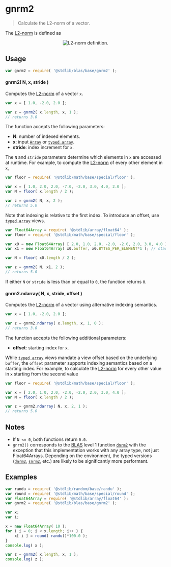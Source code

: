 <!--

@license Apache-2.0

Copyright (c) 2020 The Stdlib Authors.

Licensed under the Apache License, Version 2.0 (the "License");
you may not use this file except in compliance with the License.
You may obtain a copy of the License at

   http://www.apache.org/licenses/LICENSE-2.0

Unless required by applicable law or agreed to in writing, software
distributed under the License is distributed on an "AS IS" BASIS,
WITHOUT WARRANTIES OR CONDITIONS OF ANY KIND, either express or implied.
See the License for the specific language governing permissions and
limitations under the License.

-->

# gnrm2

> Calculate the L2-norm of a vector.

<section class="intro>">

The [L2-norm][l2-norm] is defined as

<!-- <equation class="equation" label="eq:l2_norm" align="center raw="\|\mathbf{x}\|_2 = \sqrt{x_0^2 + x_1^2 + \ldots + x_{N-1}^2}" alt="L2-norm definition."> -->

<div class="equation" align="center" data-raw-text="\|\mathbf{x}\|_2 = \sqrt{x_0^2 + x_1^2 + \ldots + x_{N-1}^2}" data-equation="eq:l2_norm">
    <img src="https://cdn.rawgit.com/stdlib-js/stdlib/dae20aa27c7a26f00c3a45017e3f91a626cb6e25/lib/node_modules/@stdlib/blas/base/gnrm2/docs/img/equation_l2_norm.svg" alt="L2-norm definition.">
    <br>
</div>

<!-- </equation> -->

</section>

<!-- /.intro -->

<section class="usage">

## Usage

```javascript
var gnrm2 = require( '@stdlib/blas/base/gnrm2' );
```

#### gnrm2( N, x, stride )

Computes the [L2-norm][l2-norm] of a vector `x`.

```javascript
var x = [ 1.0, -2.0, 2.0 ];

var z = gnrm2( x.length, x, 1 );
// returns 3.0
```

The function accepts the following parameters:

-   **N**: number of indexed elements.
-   **x**: input [`Array`][mdn-array] or [`typed array`][mdn-typed-array].
-   **stride**: index increment for `x`.

The `N` and `stride` parameters determine which elements in `x` are accessed at runtime. For example, to compute the [L2-norm][l2-norm] of every other element in `x`,

```javascript
var floor = require( '@stdlib/math/base/special/floor' );

var x = [ 1.0, 2.0, 2.0, -7.0, -2.0, 3.0, 4.0, 2.0 ];
var N = floor( x.length / 2 );

var z = gnrm2( N, x, 2 );
// returns 5.0
```

Note that indexing is relative to the first index. To introduce an offset, use [`typed array`][mdn-typed-array] views.

<!-- eslint-disable stdlib/capitalized-comments -->

```javascript
var Float64Array = require( '@stdlib/array/float64' );
var floor = require( '@stdlib/math/base/special/floor' );

var x0 = new Float64Array( [ 2.0, 1.0, 2.0, -2.0, -2.0, 2.0, 3.0, 4.0 ] );
var x1 = new Float64Array( x0.buffer, x0.BYTES_PER_ELEMENT*1 ); // start at 2nd element

var N = floor( x0.length / 2 );

var z = gnrm2( N, x1, 2 );
// returns 5.0
```

If either `N` or `stride` is less than or equal to `0`, the function returns `0`.

#### gnrm2.ndarray( N, x, stride, offset )

Computes the [L2-norm][l2-norm] of a vector using alternative indexing semantics.

```javascript
var x = [ 1.0, -2.0, 2.0 ];

var z = gnrm2.ndarray( x.length, x, 1, 0 );
// returns 3.0
```

The function accepts the following additional parameters:

-   **offset**: starting index for `x`.

While [`typed array`][mdn-typed-array] views mandate a view offset based on the underlying `buffer`, the `offset` parameter supports indexing semantics based on a starting index.  For example, to calculate the [L2-norm][l2-norm] for every other value in `x` starting from the second value

```javascript
var floor = require( '@stdlib/math/base/special/floor' );

var x = [ 2.0, 1.0, 2.0, -2.0, -2.0, 2.0, 3.0, 4.0 ];
var N = floor( x.length / 2 );

var z = gnrm2.ndarray( N, x, 2, 1 );
// returns 5.0
```

</section>

<!-- /.usage -->

<section class="notes">

## Notes

-   If `N <= 0`, both functions return `0.0`.
-   `gnrm2()` corresponds to the [BLAS][blas] level 1 function [`dnrm2`][dnrm2] with the exception that this implementation works with any array type, not just Float64Arrays. Depending on the environment, the typed versions ([`dnrm2`][@stdlib/blas/base/dnrm2], [`snrm2`][@stdlib/blas/base/snrm2], etc.) are likely to be significantly more performant.

</section>

<!-- /.notes -->

<section class="examples">

## Examples

<!-- eslint no-undef: "error" -->

```javascript
var randu = require( '@stdlib/random/base/randu' );
var round = require( '@stdlib/math/base/special/round' );
var Float64Array = require( '@stdlib/array/float64' );
var gnrm2 = require( '@stdlib/blas/base/gnrm2' );

var x;
var i;

x = new Float64Array( 10 );
for ( i = 0; i < x.length; i++ ) {
    x[ i ] = round( randu()*100.0 );
}
console.log( x );

var z = gnrm2( x.length, x, 1 );
console.log( z );
```

</section>

<!-- /.examples -->

<section class="links">

[l2-norm]: https://en.wikipedia.org/wiki/Euclidean_distance

[blas]: http://www.netlib.org/blas

[dnrm2]: http://www.netlib.org/lapack/explore-html/de/da4/group__double__blas__level1.html

[mdn-array]: https://developer.mozilla.org/en-US/docs/Web/JavaScript/Reference/Global_Objects/Array

[mdn-typed-array]: https://developer.mozilla.org/en-US/docs/Web/JavaScript/Reference/Global_Objects/TypedArray

[@stdlib/blas/base/dnrm2]: https://github.com/stdlib-js/stdlib/tree/develop/lib/node_modules/%40stdlib/blas/base/dnrm2

[@stdlib/blas/base/snrm2]: https://github.com/stdlib-js/stdlib/tree/develop/lib/node_modules/%40stdlib/blas/base/snrm2

</section>

<!-- /.links -->
